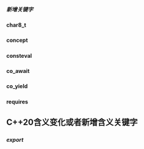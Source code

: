 #### <h5 id="cpp_20_new_keywords">新增关键字</h5>

##### <h4 id="char8_t">char8_t</h4>

##### <h4 id="concept">concept</h4>

##### <h4 id="consteval">consteval</h4>

##### <h4 id="co_await">co_await</h4>

##### <h4 id="co_yield">co_yield</h4>

##### <h4 id="requires">requires</h4>

#### <h2 id="cpp_20_meaning_keywords">C++20含义变化或者新增含义关键字</h2>

##### <h5 id="export">export</h5>
